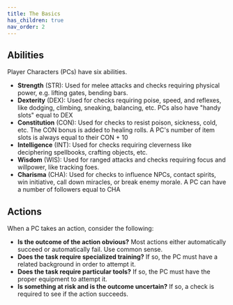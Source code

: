 ```yaml
---
title: The Basics
has_children: true
nav_order: 2
---
```


## Abilities
Player Characters (PCs) have six abilities.
* **Strength** (STR): Used for melee attacks and checks requiring physical power, e.g. lifting gates, bending bars.
* **Dexterity** (DEX): Used for checks requiring poise, speed, and reflexes, like dodging, climbing, sneaking, balancing, etc. PCs also have "handy slots" equal to DEX
* **Constitution** (CON): Used for checks to resist poison, sickness, cold, etc. The CON bonus is added to healing rolls. A PC's number of item slots is always equal to their CON + 10
* **Intelligence** (INT): Used for checks requiring cleverness like deciphering spellbooks, crafting objects, etc.
* **Wisdom** (WIS): Used for ranged attacks and checks requiring focus and willpower, like tracking foes. 
* **Charisma** (CHA): Used for checks to influence NPCs, contact spirits, win initiative, call down miracles, or break enemy morale. A PC can have a number of followers equal to CHA


## Actions
When a PC takes an action, consider the following:
- **Is the outcome of the action obvious?** Most actions either automatically succeed or automatically fail. Use common sense.
- **Does the task require specialized training?** If so, the PC must have a related background in order to attempt it.
- **Does the task require particular tools?** If so, the PC must have the proper equipment to attempt it.
- **Is something at risk and is the outcome uncertain?** If so, a check is required to see if the action succeeds.



